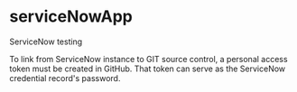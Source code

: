 # serviceNowApp
ServiceNow testing

To link from ServiceNow instance to GIT source control, a personal access token must be created in GitHub. That token can serve as the ServiceNow credential record's password.
